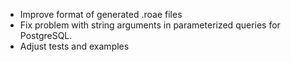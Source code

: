 - Improve format of generated .roae files
- Fix problem with string arguments in parameterized queries for PostgreSQL.
- Adjust tests and examples
